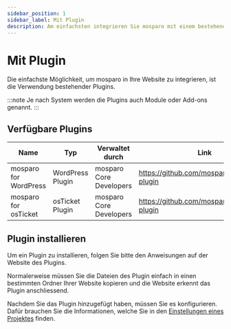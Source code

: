 ```yaml
---
sidebar_position: 1
sidebar_label: Mit Plugin
description: Am einfachsten integrieren Sie mosparo mit einem bestehenden Plugin in Ihre Website.
---
```


# Mit Plugin

Die einfachste Möglichkeit, um mosparo in Ihre Website zu integrieren, ist die Verwendung bestehender Plugins.

:::note
Je nach System werden die Plugins auch Module oder Add-ons genannt.
:::

## Verfügbare Plugins

| Name                  | Typ              | Verwaltet durch         | Link                                        |
|-----------------------|------------------|-------------------------|---------------------------------------------|
| mosparo for WordPress | WordPress Plugin | mosparo Core Developers | https://github.com/mosparo/wordpress-plugin |
| mosparo for osTicket  | osTicket Plugin  | mosparo Core Developers | https://github.com/mosparo/osticket-plugin  |

## Plugin installieren

Um ein Plugin zu installieren, folgen Sie bitte den Anweisungen auf der Website des Plugins.

Normalerweise müssen Sie die Dateien des Plugin einfach in einen bestimmten Ordner Ihrer Website kopieren und die Website erkennt das Plugin anschliessend.

Nachdem Sie das Plugin hinzugefügt haben, müssen Sie es konfigurieren. Dafür brauchen Sie die Informationen, welche Sie in den [Einstellungen eines Projektes](../usage/settings/) finden.
